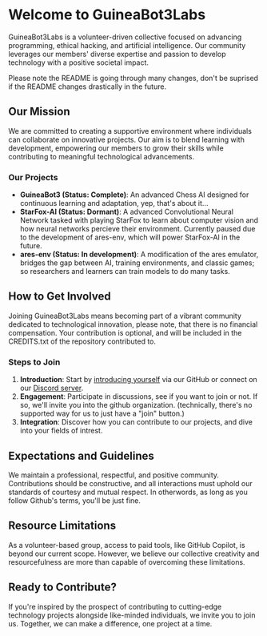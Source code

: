 # Welcome to GuineaBot3Labs

GuineaBot3Labs is a volunteer-driven collective focused on advancing programming, ethical hacking, and artificial intelligence. Our community leverages our members' diverse expertise and passion to develop technology with a positive societal impact.

Please note the README is going through many changes, don't be suprised if the README changes drastically in the future.

## Our Mission

We are committed to creating a supportive environment where individuals can collaborate on innovative projects. Our aim is to blend learning with development, empowering our members to grow their skills while contributing to meaningful technological advancements.

### Our Projects

- **GuineaBot3 (Status: Complete)**: An advanced Chess AI designed for continuous learning and adaptation, yep, that's about it...
- **StarFox-AI (Status: Dormant)**: A advanced Convolutional Neural Network tasked with playing StarFox to learn about computer vision and how neural networks percieve their environment. Currently paused due to the development of ares-env, which will power StarFox-AI in the future.
- **ares-env (Status: In development)**: A modification of the ares emulator, bridges the gap between AI, training environments, and classic games; so researchers and learners can train models to do many tasks.

## How to Get Involved

Joining GuineaBot3Labs means becoming part of a vibrant community dedicated to technological innovation, please note, that there is no financial compensation. Your contribution is optional, and will be included in the CREDITS.txt of the repository contributed to.

### Steps to Join

1. **Introduction**: Start by [introducing yourself](https://github.com/GuineaBot3Labs/join/issues/new) via our GitHub or connect on our [Discord server](https://discord.gg/z5raVHz35N).
2. **Engagement**: Participate in discussions, see if you want to join or not. If so, we'll invite you into the github organization. (technically, there's no supported way for us to just have a "join" button.)
3. **Integration**: Discover how you can contribute to our projects, and dive into your fields of intrest.

## Expectations and Guidelines

We maintain a professional, respectful, and positive community. Contributions should be constructive, and all interactions must uphold our standards of courtesy and mutual respect. In otherwords, as long as you follow Github's terms, you'll be just fine.

## Resource Limitations

As a volunteer-based group, access to paid tools, like GitHub Copilot, is beyond our current scope. However, we believe our collective creativity and resourcefulness are more than capable of overcoming these limitations.

## Ready to Contribute?

If you're inspired by the prospect of contributing to cutting-edge technology projects alongside like-minded individuals, we invite you to join us. Together, we can make a difference, one project at a time.
